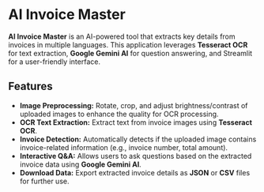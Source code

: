 # AI Invoice Master

**AI Invoice Master** is an AI-powered tool that extracts key details from invoices in multiple languages. This application leverages **Tesseract OCR** for text extraction, **Google Gemini AI** for question answering, and Streamlit for a user-friendly interface.

## Features

- **Image Preprocessing:** Rotate, crop, and adjust brightness/contrast of uploaded images to enhance the quality for OCR processing.
- **OCR Text Extraction:** Extract text from invoice images using **Tesseract OCR**.
- **Invoice Detection:** Automatically detects if the uploaded image contains invoice-related information (e.g., invoice number, total amount).
- **Interactive Q&A:** Allows users to ask questions based on the extracted invoice data using **Google Gemini AI**.
- **Download Data:** Export extracted invoice details as **JSON** or **CSV** files for further use.


